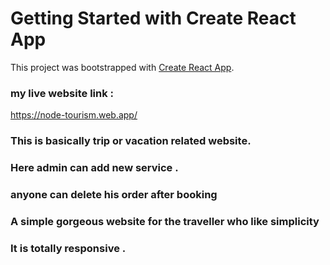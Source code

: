 # Getting Started with Create React App

This project was bootstrapped with [Create React App](https://github.com/facebook/create-react-app).

### my live website link : 
 https://node-tourism.web.app/
 ### This is  basically  trip or vacation related website.
### Here admin can add new service .
### anyone can delete his order after booking 
### A simple gorgeous website for the traveller who like simplicity
### It is totally responsive .
